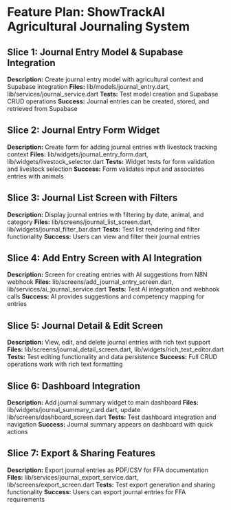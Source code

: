 # Feature Plan: ShowTrackAI Agricultural Journaling System

## Slice 1: Journal Entry Model & Supabase Integration
**Description:** Create journal entry model with agricultural context and Supabase integration
**Files:** lib/models/journal_entry.dart, lib/services/journal_service.dart
**Tests:** Test model creation and Supabase CRUD operations
**Success:** Journal entries can be created, stored, and retrieved from Supabase

## Slice 2: Journal Entry Form Widget
**Description:** Create form for adding journal entries with livestock tracking context
**Files:** lib/widgets/journal_entry_form.dart, lib/widgets/livestock_selector.dart
**Tests:** Widget tests for form validation and livestock selection
**Success:** Form validates input and associates entries with animals

## Slice 3: Journal List Screen with Filters
**Description:** Display journal entries with filtering by date, animal, and category
**Files:** lib/screens/journal_list_screen.dart, lib/widgets/journal_filter_bar.dart
**Tests:** Test list rendering and filter functionality
**Success:** Users can view and filter their journal entries

## Slice 4: Add Entry Screen with AI Integration
**Description:** Screen for creating entries with AI suggestions from N8N webhook
**Files:** lib/screens/add_journal_entry_screen.dart, lib/services/ai_journal_service.dart
**Tests:** Test AI integration and webhook calls
**Success:** AI provides suggestions and competency mapping for entries

## Slice 5: Journal Detail & Edit Screen
**Description:** View, edit, and delete journal entries with rich text support
**Files:** lib/screens/journal_detail_screen.dart, lib/widgets/rich_text_editor.dart
**Tests:** Test editing functionality and data persistence
**Success:** Full CRUD operations work with rich text formatting

## Slice 6: Dashboard Integration
**Description:** Add journal summary widget to main dashboard
**Files:** lib/widgets/journal_summary_card.dart, update lib/screens/dashboard_screen.dart
**Tests:** Test dashboard integration and navigation
**Success:** Journal summary appears on dashboard with quick actions

## Slice 7: Export & Sharing Features
**Description:** Export journal entries as PDF/CSV for FFA documentation
**Files:** lib/services/journal_export_service.dart, lib/screens/export_screen.dart
**Tests:** Test export generation and sharing functionality
**Success:** Users can export journal entries for FFA requirements
